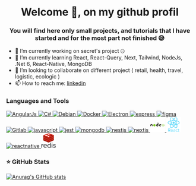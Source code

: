 <h1 align="center">Welcome 👋, on my github profil</h1>
<h3 align="center">You will find here only small projects, and tutorials that I have started and for the most part not finished 😅</h3>

- 🔭 I’m currently working on secret's project 🤐
- 🌱 I’m currently learning React, React-Query, Next, Tailwind, NodeJs, .Net 6, React-Native, MongoDB
- 👯 I’m looking to collaborate on different project ( retail, health, travel, logistic, ecologic )
- 📫 How to reach me: [linkedin](https://www.linkedin.com/in/kevin-grondin/)

### Languages and Tools

<p align="left">
  <a href="https://angularjs.org/" target="_blank"> <img src="https://cdn.jsdelivr.net/gh/devicons/devicon/icons/angularjs/angularjs-original-wordmark.svg" alt="AngularJs" width="40" height="40"/> </a>
  <a href="https://microsoft.com/" target="_blank"> <img src="https://cdn.jsdelivr.net/gh/devicons/devicon/icons/csharp/csharp-original.svg" alt="C#" width="40" height="40"/> </a>
  <a href="https://debian.org/" target="_blank"> <img src="https://cdn.jsdelivr.net/gh/devicons/devicon/icons/debian/debian-original-wordmark.svg" alt="Debian" width="40" height="40"/> </a>
  <a href="https://www.docker.com/" target="_blank"> <img src="https://cdn.jsdelivr.net/gh/devicons/devicon/icons/docker/docker-original-wordmark.svg" alt="Docker" width="40" height="40"/> </a>
  <a href="https://www.electronjs.org/" target="_blank"> <img src="https://cdn.jsdelivr.net/gh/devicons/devicon/icons/electron/electron-original.svg" alt="Electron" width="40" height="40"/> </a>
  <a href="https://expressjs.com" target="_blank"> <img src="https://cdn.jsdelivr.net/gh/devicons/devicon/icons/express/express-original-wordmark.svg" alt="express" width="40" height="40"/> </a> 
  <a href="https://www.figma.com/" target="_blank"> <img src="https://cdn.jsdelivr.net/gh/devicons/devicon/icons/figma/figma-original.svg" alt="figma" width="40" height="40"/> </a> 
  <a href="https://www.gitlab.com/" target="_blank"> <img src="https://cdn.jsdelivr.net/gh/devicons/devicon/icons/gitlab/gitlab-plain-wordmark.svg" alt="Gitlab" width="40" height="40"/> </a> 
  <a href="https://developer.mozilla.org/en-US/docs/Web/JavaScript" target="_blank"> <img src="https://cdn.jsdelivr.net/gh/devicons/devicon/icons/javascript/javascript-original.svg" alt="javascript" width="40" height="40"/> </a> 
  <a href="https://jestjs.io" target="_blank"> <img src="https://www.vectorlogo.zone/logos/jestjsio/jestjsio-icon.svg" alt="jest" width="40" height="40"/> </a> 
  <a href="https://www.mongodb.com/" target="_blank"> <img src="https://cdn.jsdelivr.net/gh/devicons/devicon/icons/mongodb/mongodb-plain-wordmark.svg" alt="mongodb" width="40" height="40"/> </a> 
  <a href="https://nestjs.com/" target="_blank"> <img src="https://cdn.jsdelivr.net/gh/devicons/devicon/icons/nestjs/nestjs-plain-wordmark.svg" alt="nestjs" width="40" height="40"/> </a> 
  <a href="https://nextjs.org/" target="_blank"> <img src="https://cdn.jsdelivr.net/gh/devicons/devicon/icons/nextjs/nextjs-line.svg" alt="nextjs" width="40" height="40"/> </a> 
  <a href="https://nodejs.org" target="_blank"> <img src="https://raw.githubusercontent.com/devicons/devicon/master/icons/nodejs/nodejs-original-wordmark.svg" alt="nodejs" width="40" height="40"/> </a> 
  <a href="https://reactjs.org/" target="_blank"> <img src="https://raw.githubusercontent.com/devicons/devicon/master/icons/react/react-original-wordmark.svg" alt="react" width="40" height="40"/> </a> 
  <a href="https://reactnative.dev/" target="_blank"> <img src="https://reactnative.dev/img/header_logo.svg" alt="reactnative" width="40" height="40"/> </a> 
  <a href="https://redis.io" target="_blank"> <img src="https://raw.githubusercontent.com/devicons/devicon/master/icons/redis/redis-original-wordmark.svg" alt="redis" width="40" height="40"/> </a> 
</p>

### ⭐ GitHub Stats

[![Anurag's GitHub stats](https://github-readme-stats.vercel.app/api?username=kevingrondin&show_icons=true&hide_border=false&title_color=3B1F94f&icon_color=FFE500&bg_color=09131B&text_color=ffffff&border_color=0c1a25)](https://github.com/anuraghazra/github-readme-stats)

